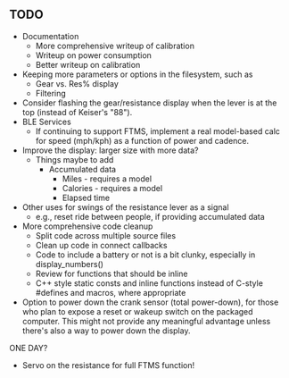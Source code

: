 ## TODO
- Documentation
  - More comprehensive writeup of calibration
  - Writeup on power consumption
  - Better writeup on calibration
- Keeping more parameters or options in the filesystem, such as
  - Gear vs. Res% display
  - Filtering
- Consider flashing the gear/resistance display when the lever is at the top (instead of Keiser's "88").
- BLE Services
  - If continuing to support FTMS, implement a real model-based calc for speed (mph/kph) as a function of power and cadence. 
- Improve the display: larger size with more data?
  - Things maybe to add
    - Accumulated  data
      - Miles - requires a model
      - Calories - requires a model
      - Elapsed time
- Other uses for swings of the resistance lever as a signal
  - e.g., reset ride between people, if providing accumulated data
- More comprehensive code cleanup
  - Split code across multiple source files
  - Clean up code in connect callbacks
  - Code to include a battery or not is a bit clunky, especially in display_numbers()
  - Review for functions that should be inline
  - C++ style static consts and inline functions instead of C-style #defines and macros, where appropriate
- Option to power down the crank sensor (total power-down), for those who plan to expose a reset or wakeup switch on the packaged computer. This might not provide any meaningful advantage unless there's also a way to power down the display.

ONE DAY?
- Servo on the resistance for full FTMS function!
